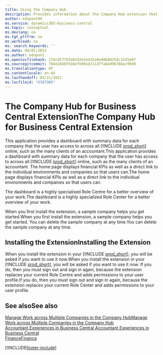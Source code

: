 ```yaml
---
title: Using the Company Hub
description: Provides information about the Company Hub extension that you can use to manage work across multiple companies in Business Central.
author: edupont04
ms.service: dynamics365-business-central
ms.topic: conceptual
ms.devlang: na
ms.tgt_pltfrm: na
ms.workload: na
ms. search.keywords: ''
ms.date: 04/01/2021
ms.author: edupont
ms.openlocfilehash: 1f6cd57763d4242e3e435a9ed8b00354c1545e6f
ms.sourcegitcommit: 766e2840fd16efb901d211d7fa64d96766ac99d9
ms.translationtype: HT
ms.contentlocale: en-AU
ms.lasthandoff: 03/31/2021
ms.locfileid: "5787385"
---
```

# <a name="the-company-hub-for-business-central-extension"></a><span data-ttu-id="0f614-103">The Company Hub for Business Central Extension</span><span class="sxs-lookup"><span data-stu-id="0f614-103">The Company Hub for Business Central Extension</span></span>

<span data-ttu-id="0f614-104">This application provides a dashboard with summary data for each company that the user has access to across all [!INCLUDE [prod_short](includes/prod_short.md)] online, such as the many clients of an accountant.</span><span class="sxs-lookup"><span data-stu-id="0f614-104">This application provides a dashboard with summary data for each company that the user has access to across all [!INCLUDE [prod_short](includes/prod_short.md)] online, such as the many clients of an accountant.</span></span> <span data-ttu-id="0f614-105">The home page displays financial KPIs as well as a direct link to the individual environments and companies so that users can.</span><span class="sxs-lookup"><span data-stu-id="0f614-105">The home page displays financial KPIs as well as a direct link to the individual environments and companies so that users can.</span></span>

<span data-ttu-id="0f614-106">The dashboard is a highly specialised Role Centre for a better overview of your work.</span><span class="sxs-lookup"><span data-stu-id="0f614-106">The dashboard is a highly specialized Role Center for a better overview of your work.</span></span>

<span data-ttu-id="0f614-107">When you first install the extension, a sample company helps you get started.</span><span class="sxs-lookup"><span data-stu-id="0f614-107">When you first install the extension, a sample company helps you get started.</span></span> <span data-ttu-id="0f614-108">You can delete the sample company at any time.</span><span class="sxs-lookup"><span data-stu-id="0f614-108">You can delete the sample company at any time.</span></span>

## <a name="installing-the-extension"></a><span data-ttu-id="0f614-109">Installing the Extension</span><span class="sxs-lookup"><span data-stu-id="0f614-109">Installing the Extension</span></span>

<span data-ttu-id="0f614-110">When you install the extension in your [!INCLUDE [prod_short](includes/prod_short.md)], you will be asked if you want to use it now.</span><span class="sxs-lookup"><span data-stu-id="0f614-110">When you install the extension in your [!INCLUDE [prod_short](includes/prod_short.md)], you will be asked if you want to use it now.</span></span> <span data-ttu-id="0f614-111">If you do, then you must sign out and sign in again, because the extension replaces your current Role Centre and adds permissions to your user profile.</span><span class="sxs-lookup"><span data-stu-id="0f614-111">If you do, then you must sign out and sign in again, because the extension replaces your current Role Center and adds permissions to your user profile.</span></span>

## <a name="see-also"></a><span data-ttu-id="0f614-112">See also</span><span class="sxs-lookup"><span data-stu-id="0f614-112">See also</span></span>

[<span data-ttu-id="0f614-113">Manage Work across Multiple Companies in the Company Hub</span><span class="sxs-lookup"><span data-stu-id="0f614-113">Manage Work across Multiple Companies in the Company Hub</span></span>](company-hub.md)  
[<span data-ttu-id="0f614-114">Accountant Experiences in Business Central </span><span class="sxs-lookup"><span data-stu-id="0f614-114">Accountant Experiences in Business Central </span></span>](finance-accounting.md)  
[<span data-ttu-id="0f614-115">Finance</span><span class="sxs-lookup"><span data-stu-id="0f614-115">Finance</span></span>](finance.md)  


[!INCLUDE[footer-include](includes/footer-banner.md)]